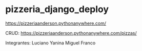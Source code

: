 # pizzeria_django_deploy

https://pizzeriaanderson.pythonanywhere.com/

CRUD:
https://pizzeriaanderson.pythonanywhere.com/pizzas/

Integrantes:
Luciano
Yanina
Miguel
Franco
